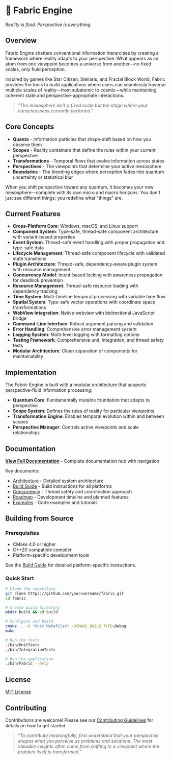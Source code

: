 # 🌌 Fabric Engine

*Reality is fluid. Perspective is everything.*

## Overview

Fabric Engine shatters conventional information hierarchies by creating a framework where reality adapts to your perspective. What appears as an atom from one viewpoint becomes a universe from another—no fixed scales, only fluid perception.

Inspired by games like Star Citizen, Stellaris, and Fractal Block World, Fabric provides the tools to build applications where users can seamlessly traverse multiple scales of reality—from subatomic to cosmic—while maintaining coherent state and perspective-appropriate interactions.

> *"The mesosphere isn't a fixed scale but the stage where your consciousness currently performs."*

## Core Concepts

- **Quanta** - Information particles that shape-shift based on how you observe them
- **Scopes** - Reality containers that define the rules within your current perspective
- **Transformations** - Temporal flows that evolve information across states
- **Perspectives** - The viewpoints that determine your active mesosphere
- **Boundaries** - The bleeding edges where perception fades into quantum uncertainty or statistical blur

When you shift perspective toward any quantum, it becomes your new mesosphere—complete with its own micro and macro horizons. You don't just see different things; you redefine what "things" are.

## Current Features

- **Cross-Platform Core**: Windows, macOS, and Linux support
- **Component System**: Type-safe, thread-safe component architecture with variant-based properties
- **Event System**: Thread-safe event handling with proper propagation and type-safe data
- **Lifecycle Management**: Thread-safe component lifecycle with validated state transitions
- **Plugin Architecture**: Thread-safe, dependency-aware plugin system with resource management
- **Concurrency Model**: Intent-based locking with awareness propagation for deadlock prevention
- **Resource Management**: Thread-safe resource loading with dependency tracking
- **Time System**: Multi-timeline temporal processing with variable time flow
- **Spatial System**: Type-safe vector operations with coordinate space transformations
- **WebView Integration**: Native webview with bidirectional JavaScript bridge
- **Command-Line Interface**: Robust argument parsing and validation
- **Error Handling**: Comprehensive error management system
- **Logging System**: Multi-level logging with formatting options
- **Testing Framework**: Comprehensive unit, integration, and thread safety tests
- **Modular Architecture**: Clean separation of components for maintainability

## Implementation

The Fabric Engine is built with a modular architecture that supports perspective-fluid information processing:

- **Quantum Core**: Fundamentally mutable foundation that adapts to perspective
- **Scope System**: Defines the rules of reality for particular viewpoints
- **Transformation Engine**: Enables temporal evolution within and between scopes
- **Perspective Manager**: Controls active viewpoints and scale relationships

## Documentation

[**View Full Documentation**](docs/DOCUMENTATION.md) - Complete documentation hub with navigation

Key documents:
- [Architecture](docs/ARCHITECTURE.md) - Detailed system architecture
- [Build Guide](docs/BUILD.md) - Build instructions for all platforms
- [Concurrency](docs/CONCURRENCY.md) - Thread safety and coordination approach
- [Roadmap](docs/ROADMAP.md) - Development timeline and planned features
- [Examples](docs/EXAMPLES.md) - Code examples and tutorials

## Building from Source

### Prerequisites
- CMake 4.0 or higher
- C++20 compatible compiler
- Platform-specific development tools

See the [Build Guide](docs/BUILD.md) for detailed platform-specific instructions.

### Quick Start

```bash
# Clone the repository
git clone https://github.com/yourusername/fabric.git
cd fabric

# Create build directory
mkdir build && cd build

# Configure and build
cmake .. -G "Unix Makefiles" -DCMAKE_BUILD_TYPE=Debug
make

# Run the tests
./bin/UnitTests
./bin/IntegrationTests

# Run the application
./bin/Fabric --help
```

## License

[MIT License](LICENSE)

## Contributing

Contributions are welcome! Please see our [Contributing Guidelines](docs/contributing.md) for details on how to get started.

> *"To contribute meaningfully, first understand that your perspective shapes what you perceive as problems and solutions. The most valuable insights often come from shifting to a viewpoint where the problem itself is transformed."*
